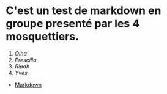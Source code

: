 # C'est un test de markdown en groupe presenté par  les 4 mosquettiers.  

1. *Olha*  
2. *Prescilla*  
3. *Riadh*  
4. *Yves*  
* [Markdown](markdown.md)